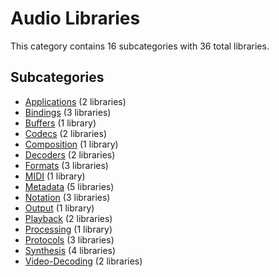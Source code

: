 # Audio Libraries

This category contains 16 subcategories with 36 total libraries.

## Subcategories

- [Applications](Applications.md) (2 libraries)
- [Bindings](Bindings.md) (3 libraries)
- [Buffers](Buffers.md) (1 library)
- [Codecs](Codecs.md) (2 libraries)
- [Composition](Composition.md) (1 library)
- [Decoders](Decoders.md) (2 libraries)
- [Formats](Formats.md) (3 libraries)
- [MIDI](MIDI.md) (1 library)
- [Metadata](Metadata.md) (5 libraries)
- [Notation](Notation.md) (3 libraries)
- [Output](Output.md) (1 library)
- [Playback](Playback.md) (2 libraries)
- [Processing](Processing.md) (1 library)
- [Protocols](Protocols.md) (3 libraries)
- [Synthesis](Synthesis.md) (4 libraries)
- [Video-Decoding](Video-Decoding.md) (2 libraries)
